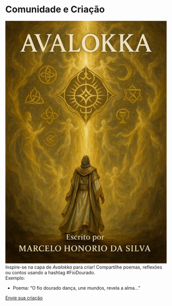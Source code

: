 # Comunidade e Criação
![Capa de Avalokka](https://github.com/faseoficialbrasil/avalokka-universo/blob/main/livros/avalokka/capa-avalokka.jpg)
Inspire-se na capa de *Avalokka* para criar! Compartilhe poemas, reflexões ou contos usando a hashtag #FioDourado.  
Exemplo:  
- Poema: “O fio dourado dança, une mundos, revela a alma...”  

[Envie sua criação](#discussoes)
